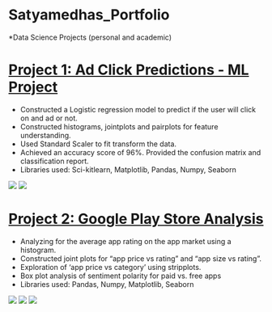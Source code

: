 # Satyamedhas_Portfolio
*Data Science Projects (personal and academic)

# [Project 1: Ad Click Predictions - ML Project](https://github.com/SatyamedhasP/Satyamedhas_Portfolio/blob/main/Ad%20click%20predictions.ipynb)
*	Constructed a Logistic regression model to predict if the user will click on and ad or not. 
*	Constructed histograms, jointplots and pairplots for feature understanding.
*	Used Standard Scaler to fit transform the data.
*	Achieved an accuracy score of 96%. Provided the confusion matrix and classification report.
*	Libraries used: Sci-kitlearn, Matplotlib, Pandas, Numpy, Seaborn

![](https://github.com/SatyamedhasP/Satyamedhas_Portfolio/blob/main/ad%20click%20images/Ad%20click%20predictions.png)
![](https://github.com/SatyamedhasP/Satyamedhas_Portfolio/blob/main/ad%20click%20images/Confusion%20Matrix.png)

# [Project 2: Google Play Store Analysis](https://github.com/SatyamedhasP/Satyamedhas_Portfolio/blob/main/Android_app_market.ipynb)
* Analyzing for the average app rating on the app market using a histogram.
* Constructed joint plots for “app price vs rating” and “app size vs rating”.
* Exploration of ‘app price vs category’ using stripplots.
* Box plot analysis of sentiment polarity for paid vs. free apps
* Libraries used: Pandas, Numpy, Matplotlib, Seaborn 

![](https://github.com/SatyamedhasP/Satyamedhas_Portfolio/blob/main/Android%20app%20images/App%20distribution.png)
![](https://github.com/SatyamedhasP/Satyamedhas_Portfolio/blob/main/Android%20app%20images/Stripplot.png)
![](https://github.com/SatyamedhasP/Satyamedhas_Portfolio/blob/main/Android%20app%20images/Boxplot.png)
